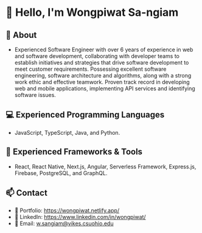 # 👋 Hello, I'm Wongpiwat Sa-ngiam

## 🗿 About
- Experienced Software Engineer with over 6 years of experience in web and software development, collaborating with developer teams to establish initiatives and strategies that drive software development to meet customer requirements. Possessing excellent software engineering, software architecture and algorithms, along with a strong work ethic and effective teamwork. Proven track record in developing web and mobile applications, implementing API services and identifying software issues.

## 💻 Experienced Programming Languages
- JavaScript, TypeScript, Java, and Python.

## 🧰 Experienced Frameworks & Tools
- React, React Native, Next.js, Angular, Serverless Framework, Express.js, Firebase, PostgreSQL, and GraphQL.

## 📫 Contact
- 💼 Portfolio: https://wongpiwat.netlify.app/
- 🔮 LinkedIn: https://www.linkedin.com/in/wongpiwat/
- 📨 Email: [w.sangiam@vikes.csuohio.edu](mailto:w.sangiam@vikes.csuohio.edu)
